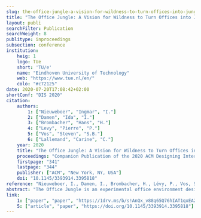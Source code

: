 ```yaml
---
slug: the-office-jungle-a-vision-for-wildness-to-turn-offices-into-jungles
title: "The Office Jungle: A Vision for Wildness to Turn Offices into Jungles"
layout: publi
searchFilter: Publication
searchWeight: 8
publitype: inproceedings
subsection: conference
institution:
    heig: 1
    logo: TUe
    short: 'TU/e'
    name: "Eindhoven University of Technology"
    web: "https://www.tue.nl/en/"
    colo: "#c72125"
date: 2020-07-20T17:08:42+02:00
shortConf: "DIS 2020"
citation:
    authors:
        1: ["Nieuweboer", "Ingmar", "I."]
        2: ["Damen", "Ida", "I."]
        3: ["Brombacher", "Hans", "H."]
        4: ["Levy", "Pierre", "P."]
        5: ["Vos", "Steven", "S.B."]
        6: ["Lallemand", "Carine", "C."]
    year: 2020
    title: "The Office Jungle: A Vision for Wildness to Turn Offices into Jungles"
    proceedings: "Companion Publication of the 2020 ACM Designing Interactive Systems Conference, DIS2020"
    firstpage: "341"
    lastpage: "344"
    publisher: ["ACM", "New York, NY, USA"]
    doi: "10.1145/3393914.3395818"
reference: "Nieuweboer, I., Damen, I., Brombacher, H., Lévy, P., Vos, S., & Lallemand, C. (2020). The Office Jungle: A Vision for Wildness to Turn Offices into Jungles. Companion Publication of the 2020 ACM Designing Interactive Systems Conference, 341–344. https://doi.org/10.1145/3393914.3395818"
abstract: "The Office Jungle is an experimental office environment designed to make offices more “wild”. Through this demonstration and associated design vision, we make a first attempt to reflect on and to define what characterizes wildness and how it could empower people in more playful and active lifestyles, particularly in the workplace. In our understanding, wildness is not an exclusive property of nature, but rather a condition that can be designed for. How wildness can be designed is described here in a set of design principles called “Design for Wildness”, inspired by the work of Gibson. The Office Jungle, a large geodesic sphere of 2 meters in diameter, is part and parcel of these design principles and can be used as a tool to design other wild environments. Such environments could benefit people working in the office, many of whom have been suffering the consequences of a sedentary lifestyle."
link:
    1: ["paper", "paper", "https://1drv.ms/b/s!AnQx_v88q65Q76hIAT1qxEA2DoqG6g?e=GXywuR"]
    5: ["article", "paper", "https://doi.org/10.1145/3393914.3395818"]
---
```



